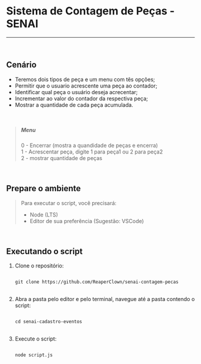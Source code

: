 <h1>Sistema de Contagem de Peças - SENAI</h1>

<hr/>
<br/>

<h2>Cenário</h2>

<ul>
<li>Teremos dois tipos de peça e um menu com tês opções;</li>
<li>Permitir que o usuario acrescente uma peça 
ao contador;</li>
<li>Identificar qual peça o usuário deseja acrecentar;</li>
<li>Incrementar ao valor do contador da 
respectiva peça;</li>
<li>Mostrar a quantidade de cada peça acumulada.</li>
</ul>

<br/>

<blockquote>
<h5>Menu</h5>
<p>
0 - Encerrar (mostra a quandidade de peças e encerra)<br/>
1 - Acrescentar peça, digite 1 para peça1 ou 2 para peça2 <br/>
2 - mostrar quantidade de peças</p>
</blockquote>

<br/>

<h2>Prepare o ambiente</h2>
<blockquote>
<p>Para executar o script, você precisará:</p>
<ul>
<li>Node (LTS)</li>
<li>Editor de sua preferência (Sugestão: VSCode)</li>
</ul>
</blockquote>

<br/>

<h2>Executando o script</h2>
<ol>
<li>
<p>Clone o repositório:</p>
<pre>
<code>
git clone https://github.com/ReaperClown/senai-contagem-pecas
</code>
</pre>
</li>
<li>
<p>Abra a pasta pelo editor e pelo terminal, navegue até a pasta contendo o script:</p>
<pre>
<code>
cd senai-cadastro-eventos
</code>
</pre>
</li>
<li>
<p>Execute o script:</p>
<pre>
<code>
node script.js
</code>
</pre>
</li>
</ol>
